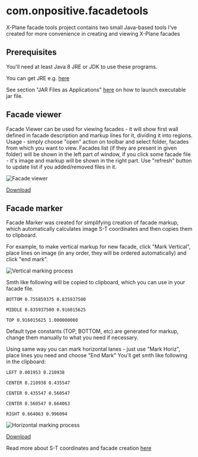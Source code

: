 # com.onpositive.facadetools
X-Plane facade tools project contains two small Java-based tools I've created for more convenience in creating and viewing X-Plane facades

## Prerequisites
You'll need at least Java 8 JRE or JDK to use these programs. 

You can get JRE e.g. [here](http://www.oracle.com/technetwork/java/javase/downloads/jre8-downloads-2133155.html "")  

See section "JAR Files as Applications" [here](https://docs.oracle.com/javase/tutorial/deployment/jar/run.html "") on how to launch executable jar file. 

## Facade viewer
Facade Viewer can be used for viewing facades - it will show first wall defined in facade description and markup lines for it, dividing it into regions.
Usage - simply choose "open" action on toolbar and select folder, facades from which you want to view. Facades list (if they are present in given folder) will be shown in the left part of window, if you click some facade file - it's image and markup will be shown in the right part. 
Use "refresh" button to update list if you added/removed files in it.

![Facade viewer](https://32kda.github.io/com.onpositive.facadetools/viewer1.png "Facade viewer")

[Download](https://32kda.github.io/com.onpositive.facadetools/facadeviewer-0.0.1.jar "facadeviewer-0.0.1.jar") 

## Facade marker
Facade Marker was created for simplifying creation of facade markup, which automatically calculates image S-T coordinates and then copies them to clipboard.

For example, to make vertical markup for new facade, click "Mark Vertical", place lines on image (in any order, they will be ordered automatically) and click "end mark".

![Vertical marking process](https://32kda.github.io/com.onpositive.facadetools/marker1.png "Vertical marking process")

Smth like following will be copied to clipboard, which you can use in your facade file. 

`BOTTOM 0.755859375 0.835937500`  

`MIDDLE 0.835937500 0.916015625`  

`TOP 0.916015625 1.000000000`

Default type constants (TOP, BOTTOM, etc) are generated for markup, change them manually to what you need if necessary.

Using same way you can mark horizontal lanes - just use "Mark Horiz", place lines you need and choose "End Mark" You'll get smth like following in the clipboard:

`LEFT 0.001953 0.210938`

`CENTER 0.210938 0.435547`

`CENTER 0.435547 0.560547`

`CENTER 0.560547 0.664063`

`RIGHT 0.664063 0.996094`

![Horizontal marking process](https://32kda.github.io/com.onpositive.facadetools/marker2.png "Horizontal marking process")

[Download](https://32kda.github.io/com.onpositive.facadetools/facademarker-0.0.1.jar "facademarker-0.0.1.jar")

Read more about S-T coordinates and facade creation [here](https://developer.x-plane.com/article/facade-creation/#Understanding_S-T_coordinates)

 